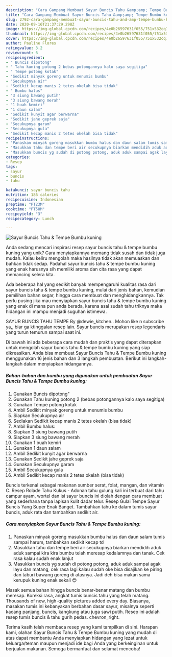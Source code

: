 ```yaml
---
description: "Cara Gampang Membuat Sayur Buncis Tahu &amp;amp; Tempe Bumbu kuning Anti Gagal"
title: "Cara Gampang Membuat Sayur Buncis Tahu &amp;amp; Tempe Bumbu kuning Anti Gagal"
slug: 2792-cara-gampang-membuat-sayur-buncis-tahu-and-amp-tempe-bumbu-kuning-anti-gagal
date: 2020-09-16T21:37:29.298Z
image: https://img-global.cpcdn.com/recipes/4e0b26597631f055/751x532cq70/sayur-buncis-tahu-tempe-bumbu-kuning-foto-resep-utama.jpg
thumbnail: https://img-global.cpcdn.com/recipes/4e0b26597631f055/751x532cq70/sayur-buncis-tahu-tempe-bumbu-kuning-foto-resep-utama.jpg
cover: https://img-global.cpcdn.com/recipes/4e0b26597631f055/751x532cq70/sayur-buncis-tahu-tempe-bumbu-kuning-foto-resep-utama.jpg
author: Pauline Flores
ratingvalue: 3.2
reviewcount: 6
recipeingredient:
- " Buncis dipotong"
- " Tahu kuning potong 2 bebas potongannya kalo saya segitiga"
- " Tempe potong kotak"
- "Sedikit minyak goreng untuk menumis bumbu"
- "Secukupnya air"
- "Sedikit kecap manis 2 tetes okelah bisa tidak"
- " Bumbu halus"
- "3 siung bawang putih"
- "3 siung bawang merah"
- "1 buah kemiri"
- "1 daun salam"
- "Sedikit kunyit agar berwarna"
- "Sedikit jahe geprek saja"
- "Secukupnya garam"
- "Secukupnya gula"
- "Sedikit kecap manis 2 tetes okelah bisa tidak"
recipeinstructions:
- "Panaskan minyak goreng masukkan bumbu halus dan daun salam tumis sampai harum, tambahkan sedikit kecap td"
- "Masukkan tahu dan tempe beri air secukupnya biarkan mendidih aduk aduk sampai kira kira bumbu telah meresap kedalamnya dan tanak. Cek rasa kalau sudah enak lanjut"
- "Masukkan buncis yg sudah di potong potong, aduk aduk sampai agak layu dan matang, cek rasa lagi kalau sudah oke bisa disajikan ke piring dan taburi bawang goreng di atasnya. Jadi deh bisa makan sama kerupuk kuning enak sekali 😍"
categories:
- Resep
tags:
- sayur
- buncis
- tahu

katakunci: sayur buncis tahu 
nutrition: 186 calories
recipecuisine: Indonesian
preptime: "PT23M"
cooktime: "PT58M"
recipeyield: "3"
recipecategory: Lunch

---
```



![Sayur Buncis Tahu &amp; Tempe Bumbu kuning](https://img-global.cpcdn.com/recipes/4e0b26597631f055/751x532cq70/sayur-buncis-tahu-tempe-bumbu-kuning-foto-resep-utama.jpg)

Anda sedang mencari inspirasi resep sayur buncis tahu &amp; tempe bumbu kuning yang unik? Cara menyiapkannya memang tidak susah dan tidak juga mudah. Kalau keliru mengolah maka hasilnya tidak akan memuaskan dan bahkan tidak sedap. Padahal sayur buncis tahu &amp; tempe bumbu kuning yang enak harusnya sih memiliki aroma dan cita rasa yang dapat memancing selera kita.

Ada beberapa hal yang sedikit banyak mempengaruhi kualitas rasa dari sayur buncis tahu &amp; tempe bumbu kuning, mulai dari jenis bahan, kemudian pemilihan bahan segar, hingga cara membuat dan menghidangkannya. Tak perlu pusing jika mau menyiapkan sayur buncis tahu &amp; tempe bumbu kuning yang enak di mana pun anda berada, karena asal sudah tahu triknya maka hidangan ini mampu menjadi suguhan istimewa.

SAYUR BUNCIS TAHU TEMPE By @dewie_kitchen.. Mohon like n subscribe ya,, biar ga ktinggalan resep lain. Sayur buncis merupakan resep legendaris yang turun temurun sampai saat ini.


Di bawah ini ada beberapa cara mudah dan praktis yang dapat diterapkan untuk mengolah sayur buncis tahu &amp; tempe bumbu kuning yang siap dikreasikan. Anda bisa membuat Sayur Buncis Tahu &amp; Tempe Bumbu kuning menggunakan 16 jenis bahan dan 3 langkah pembuatan. Berikut ini langkah-langkah dalam menyiapkan hidangannya.

<!--inarticleads1-->

##### Bahan-bahan dan bumbu yang digunakan untuk pembuatan Sayur Buncis Tahu &amp; Tempe Bumbu kuning:

1. Gunakan  Buncis dipotong&#34;
1. Gunakan  Tahu kuning potong 2 (bebas potongannya kalo saya segitiga)
1. Gunakan  Tempe potong kotak
1. Ambil Sedikit minyak goreng untuk menumis bumbu
1. Siapkan Secukupnya air
1. Sediakan Sedikit kecap manis 2 tetes okelah (bisa tidak)
1. Ambil  Bumbu halus:
1. Siapkan 3 siung bawang putih
1. Siapkan 3 siung bawang merah
1. Gunakan 1 buah kemiri
1. Gunakan 1 daun salam
1. Ambil Sedikit kunyit agar berwarna
1. Gunakan Sedikit jahe geprek saja
1. Gunakan Secukupnya garam
1. Ambil Secukupnya gula
1. Ambil Sedikit kecap manis 2 tetes okelah (bisa tidak)


Buncis terkenal sebagai makanan sumber serat, folat, mangan, dan vitamin C. Resep Rolade Tahu Kukus - Adonan tahu gulung kali ini terbuat dari tahu campur ayam, wortel dan isi sayur buncis ini diolah dengan cara membuat yang sederhana tanpa lapisan kulit dadar telur. Resep Gulai Tempe Sayur Buncis Yang Super Enak Banget. Tambahkan tahu ke dalam tumis sayur buncis, aduk rata dan tambahkan sedikit air. 

<!--inarticleads2-->

##### Cara menyiapkan Sayur Buncis Tahu &amp; Tempe Bumbu kuning:

1. Panaskan minyak goreng masukkan bumbu halus dan daun salam tumis sampai harum, tambahkan sedikit kecap td
1. Masukkan tahu dan tempe beri air secukupnya biarkan mendidih aduk aduk sampai kira kira bumbu telah meresap kedalamnya dan tanak. Cek rasa kalau sudah enak lanjut
1. Masukkan buncis yg sudah di potong potong, aduk aduk sampai agak layu dan matang, cek rasa lagi kalau sudah oke bisa disajikan ke piring dan taburi bawang goreng di atasnya. Jadi deh bisa makan sama kerupuk kuning enak sekali 😍


Masak semua bahan hingga buncis benar-benar matang dan bumbu meresap. Koreksi rasa, angkat tumis buncis tahu yang telah matang. Thousands of new, high-quality pictures added every day. Biasanya, masakan tumis ini kebanyakan berbahan dasar sayur, misalnya seperti kacang panjang, buncis, kangkung atau juga sawi putih. Resep ini adalah resep tumis buncis &amp; tahu gurih pedas. chevron_right. 

Terima kasih telah membaca resep yang kami tampilkan di sini. Harapan kami, olahan Sayur Buncis Tahu &amp; Tempe Bumbu kuning yang mudah di atas dapat membantu Anda menyiapkan hidangan yang lezat untuk keluarga/teman maupun menjadi ide bagi Anda yang berkeinginan untuk berjualan makanan. Semoga bermanfaat dan selamat mencoba!
